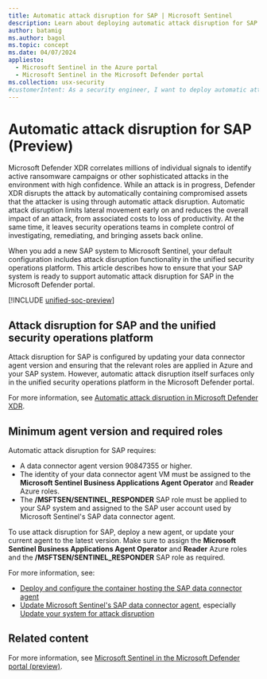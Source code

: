 ```yaml
---
title: Automatic attack disruption for SAP | Microsoft Sentinel
description: Learn about deploying automatic attack disruption for SAP with the unified security operations platform.
author: batamig
ms.author: bagol
ms.topic: concept
ms.date: 04/07/2024
appliesto:
  - Microsoft Sentinel in the Azure portal
  - Microsoft Sentinel in the Microsoft Defender portal
ms.collection: usx-security
#customerIntent: As a security engineer, I want to deploy automatic attack disruption for SAP with the unified security operations platform.
---
```


# Automatic attack disruption for SAP (Preview)

Microsoft Defender XDR correlates millions of individual signals to identify active ransomware campaigns or other sophisticated attacks in the environment with high confidence. While an attack is in progress, Defender XDR disrupts the attack by automatically containing compromised assets that the attacker is using through automatic attack disruption. Automatic attack disruption limits lateral movement early on and reduces the overall impact of an attack, from associated costs to loss of productivity. At the same time, it leaves security operations teams in complete control of investigating, remediating, and bringing assets back online.

When you add a new SAP system to Microsoft Sentinel, your default configuration includes attack disruption functionality in the unified security operations platform. This article describes how to ensure that your SAP system is ready to support automatic attack disruption for SAP in the Microsoft Defender portal.

[!INCLUDE [unified-soc-preview](../includes/unified-soc-preview.md)]

## Attack disruption for SAP and the unified security operations platform

Attack disruption for SAP is configured by updating your data connector agent version and ensuring that the relevant roles are applied in Azure and your SAP system. However, automatic attack disruption itself surfaces only in the unified security operations platform in the Microsoft Defender portal.

For more information, see [Automatic attack disruption in Microsoft Defender XDR](/microsoft-365/security/defender/automatic-attack-disruption).

## Minimum agent version and required roles

Automatic attack disruption for SAP requires:

- A data connector agent version 90847355 or higher.
- The identity of your data connector agent VM must be assigned to the **Microsoft Sentinel Business Applications Agent Operator** and **Reader** Azure roles.
- The **/MSFTSEN/SENTINEL_RESPONDER** SAP role must be applied to your SAP system and assigned to the SAP user account used by Microsoft Sentinel's SAP data connector agent.

To use attack disruption for SAP, deploy a new agent, or update your current agent to the latest version. Make sure to assign the **Microsoft Sentinel Business Applications Agent Operator** and **Reader** Azure roles and the **/MSFTSEN/SENTINEL_RESPONDER** SAP role as required.

For more information, see:

- [Deploy and configure the container hosting the SAP data connector agent](deploy-data-connector-agent-container.md)
- [Update Microsoft Sentinel's SAP data connector agent](update-sap-data-connector.md#), especially [Update your system for attack disruption](update-sap-data-connector.md#update-your-system-for-attack-disruption)

## Related content

For more information, see [Microsoft Sentinel in the Microsoft Defender portal (preview)](../microsoft-sentinel-defender-portal.md).
